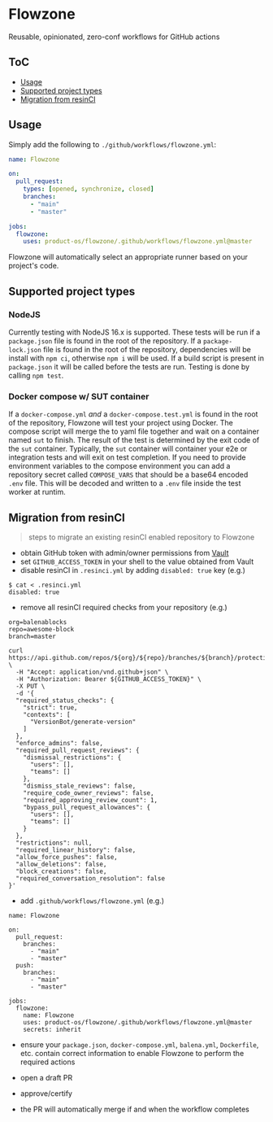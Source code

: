 # Flowzone

Reusable, opinionated, zero-conf workflows for GitHub actions

## ToC

* [Usage](#usage)
* [Supported project types](#supported-project-types)
* [Migration from resinCI](#migration-from-resinci)

## Usage

Simply add the following to `./github/workflows/flowzone.yml`:

```yml
name: Flowzone

on:
  pull_request:
    types: [opened, synchronize, closed]
    branches:
      - "main"
      - "master"

jobs:
  flowzone:
    uses: product-os/flowzone/.github/workflows/flowzone.yml@master
```

Flowzone will automatically select an appropriate runner based on your project's code.

## Supported project types

### NodeJS

Currently testing with NodeJS 16.x is supported. These tests will be run if a `package.json` file is found in the root of the repository. If a `package-lock.json` file is found in the root of the repository, dependencies will be install with `npm ci`, otherwise `npm i` will be used.
If a build script is present in `package.json` it will be called before the tests are run.
Testing is done by calling `npm test`.

### Docker compose w/ SUT container

If a `docker-compose.yml` *and* a `docker-compose.test.yml` is found in the root of the repository, Flowzone will test your project using Docker. The compose script will merge the to yaml file together and wait on a container named `sut` to finish. The result of the test is determined by the exit code of the `sut` container.
Typically, the `sut` container will container your e2e or integration tests and will exit on test completion.
If you need to provide environment variables to the compose environment you can add a repository secret called `COMPOSE_VARS` that should be a base64 encoded `.env` file. This will be decoded and written to a `.env` file inside the test worker at runtim.

## Migration from resinCI
> steps to migrate an existing resinCI enabled repository to Flowzone

* obtain GitHub token with admin/owner permissions from [Vault](https://vault.product-os.io/ui/vault/secrets/secret/show/concourse/main/github-access-token)
* set `GITHUB_ACCESS_TOKEN` in your shell to the value obtained from Vault
* disable resinCI in `.resinci.yml` by adding `disabled: true` key (e.g.)

```
$ cat < .resinci.yml
disabled: true
```

* remove all resinCI required checks from your repository (e.g.)

```
org=balenablocks
repo=awesome-block
branch=master

curl https://api.github.com/repos/${org}/${repo}/branches/${branch}/protection \
  -H "Accept: application/vnd.github+json" \
  -H "Authorization: Bearer ${GITHUB_ACCESS_TOKEN}" \
  -X PUT \
  -d '{
  "required_status_checks": {
    "strict": true,
    "contexts": [
      "VersionBot/generate-version"
    ]
  },
  "enforce_admins": false,
  "required_pull_request_reviews": {
    "dismissal_restrictions": {
      "users": [],
      "teams": []
    },
    "dismiss_stale_reviews": false,
    "require_code_owner_reviews": false,
    "required_approving_review_count": 1,
    "bypass_pull_request_allowances": {
      "users": [],
      "teams": []
    }
  },
  "restrictions": null,
  "required_linear_history": false,
  "allow_force_pushes": false,
  "allow_deletions": false,
  "block_creations": false,
  "required_conversation_resolution": false
}'
```

* add `.github/workflows/flowzone.yml` (e.g.)

```
name: Flowzone

on:
  pull_request:
    branches:
      - "main"
      - "master"
  push:
    branches:
      - "main"
      - "master"

jobs:
  flowzone:
    name: Flowzone
    uses: product-os/flowzone/.github/workflows/flowzone.yml@master
    secrets: inherit
```

* ensure your `package.json`, `docker-compose.yml`, `balena.yml`, `Dockerfile`, etc.
  contain correct information to enable Flowzone to perform the required actions

* open a draft PR

* approve/certify

* the PR will automatically merge if and when the workflow completes
